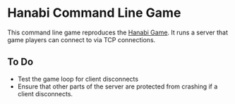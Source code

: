 # Hanabi Command Line Game

This command line game reproduces the [Hanabi Game](https://boardgamegeek.com/boardgame/98778/hanabi). It runs a server that game players can connect to via TCP connections.


## To Do
- Test the game loop for client disconnects
- Ensure that other parts of the server are protected from crashing if a client disconnects.